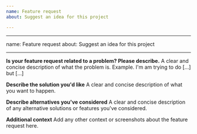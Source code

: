 ```yaml
---
name: Feature request
about: Suggest an idea for this project

---
```


---
name: Feature request
about: Suggest an idea for this project

---

**Is your feature request related to a problem? Please describe.**
A clear and concise description of what the problem is. 
Example. I'm am trying to do [...] but [...]

**Describe the solution you'd like**
A clear and concise description of what you want to happen.

**Describe alternatives you've considered**
A clear and concise description of any alternative solutions or features you've considered.

**Additional context**
Add any other context or screenshots about the feature request here.
